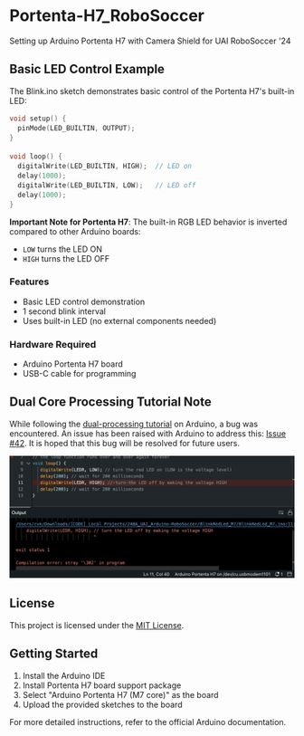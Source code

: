 # Portenta-H7_RoboSoccer

Setting up Arduino Portenta H7 with Camera Shield for UAI RoboSoccer '24

## Basic LED Control Example

The Blink.ino sketch demonstrates basic control of the Portenta H7's built-in LED:

```cpp
void setup() {
  pinMode(LED_BUILTIN, OUTPUT);
}

void loop() {
  digitalWrite(LED_BUILTIN, HIGH);  // LED on
  delay(1000);
  digitalWrite(LED_BUILTIN, LOW);   // LED off
  delay(1000);
}
```

**Important Note for Portenta H7**: The built-in RGB LED behavior is inverted compared to other Arduino boards:

- `LOW` turns the LED ON
- `HIGH` turns the LED OFF

### Features

- Basic LED control demonstration
- 1 second blink interval
- Uses built-in LED (no external components needed)

### Hardware Required

- Arduino Portenta H7 board
- USB-C cable for programming

## Dual Core Processing Tutorial Note

While following the [dual-processing tutorial](https://docs.arduino.cc/tutorials/portenta-h7/dual-core-processing/) on Arduino, a bug was encountered. An issue has been raised with Arduino to address this: [Issue #42](https://github.com/arduino-libraries/Arduino_Pro_Tutorials/issues/42). It is hoped that this bug will be resolved for future users.

![alt text](image.png)

## License

This project is licensed under the [MIT License](LICENSE).

## Getting Started

1. Install the Arduino IDE
2. Install Portenta H7 board support package
3. Select "Arduino Portenta H7 (M7 core)" as the board
4. Upload the provided sketches to the board

For more detailed instructions, refer to the official Arduino documentation.
